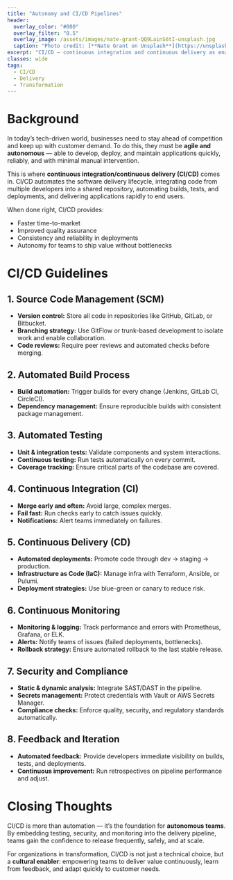 ```yaml
---
title: "Autonomy and CI/CD Pipelines"
header:
  overlay_color: "#000"
  overlay_filter: "0.5"
  overlay_image: /assets/images/nate-grant-QQ9LainS6tI-unsplash.jpg
  caption: "Photo credit: [**Nate Grant on Unsplash**](https://unsplash.com)"
excerpt: "CI/CD — continuous integration and continuous delivery as enablers of autonomy and transformation."
classes: wide
tags:
  - CI/CD
  - Delivery
  - Transformation
---
```


# Background  
In today’s tech-driven world, businesses need to stay ahead of competition and keep up with customer demand. To do this, they must be **agile and autonomous** — able to develop, deploy, and maintain applications quickly, reliably, and with minimal manual intervention.  

This is where **continuous integration/continuous delivery (CI/CD)** comes in. CI/CD automates the software delivery lifecycle, integrating code from multiple developers into a shared repository, automating builds, tests, and deployments, and delivering applications rapidly to end users.  

When done right, CI/CD provides:  
- Faster time-to-market  
- Improved quality assurance  
- Consistency and reliability in deployments  
- Autonomy for teams to ship value without bottlenecks  



# CI/CD Guidelines  

## 1. Source Code Management (SCM)  
- **Version control:** Store all code in repositories like GitHub, GitLab, or Bitbucket.  
- **Branching strategy:** Use GitFlow or trunk-based development to isolate work and enable collaboration.  
- **Code reviews:** Require peer reviews and automated checks before merging.  

## 2. Automated Build Process  
- **Build automation:** Trigger builds for every change (Jenkins, GitLab CI, CircleCI).  
- **Dependency management:** Ensure reproducible builds with consistent package management.  

## 3. Automated Testing  
- **Unit & integration tests:** Validate components and system interactions.  
- **Continuous testing:** Run tests automatically on every commit.  
- **Coverage tracking:** Ensure critical parts of the codebase are covered.  

## 4. Continuous Integration (CI)  
- **Merge early and often:** Avoid large, complex merges.  
- **Fail fast:** Run checks early to catch issues quickly.  
- **Notifications:** Alert teams immediately on failures.  

## 5. Continuous Delivery (CD)  
- **Automated deployments:** Promote code through dev → staging → production.  
- **Infrastructure as Code (IaC):** Manage infra with Terraform, Ansible, or Pulumi.  
- **Deployment strategies:** Use blue-green or canary to reduce risk.  

## 6. Continuous Monitoring  
- **Monitoring & logging:** Track performance and errors with Prometheus, Grafana, or ELK.  
- **Alerts:** Notify teams of issues (failed deployments, bottlenecks).  
- **Rollback strategy:** Ensure automated rollback to the last stable release.  

## 7. Security and Compliance  
- **Static & dynamic analysis:** Integrate SAST/DAST in the pipeline.  
- **Secrets management:** Protect credentials with Vault or AWS Secrets Manager.  
- **Compliance checks:** Enforce quality, security, and regulatory standards automatically.  

## 8. Feedback and Iteration  
- **Automated feedback:** Provide developers immediate visibility on builds, tests, and deployments.  
- **Continuous improvement:** Run retrospectives on pipeline performance and adjust.  



# Closing Thoughts  
CI/CD is more than automation — it’s the foundation for **autonomous teams**. By embedding testing, security, and monitoring into the delivery pipeline, teams gain the confidence to release frequently, safely, and at scale.  

For organizations in transformation, CI/CD is not just a technical choice, but a **cultural enabler**: empowering teams to deliver value continuously, learn from feedback, and adapt quickly to customer needs.  